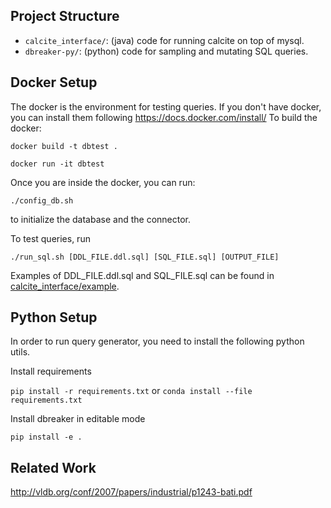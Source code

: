 ## Project Structure

* `calcite_interface/`: (java) code for running calcite on top of mysql.
* `dbreaker-py/`: (python) code for sampling and mutating SQL queries.

## Docker Setup

The docker is the environment for testing queries. If you don't have docker, you can install them following https://docs.docker.com/install/ To build the docker:

`docker build -t dbtest .`

`docker run -it dbtest`

Once you are inside the docker, you can run:

`./config_db.sh`

to initialize the database and the connector.

To test queries, run

`./run_sql.sh [DDL_FILE.ddl.sql] [SQL_FILE.sql] [OUTPUT_FILE]`

Examples of DDL_FILE.ddl.sql and SQL_FILE.sql can be found in [calcite_interface/example](https://github.com/Mestway/dbreaker/tree/master/example).

## Python Setup

In order to run query generator, you need to install the following python utils.

Install requirements

`pip install -r requirements.txt` or `conda install --file requirements.txt`

Install dbreaker in editable mode

`pip install -e .`

## Related Work

http://vldb.org/conf/2007/papers/industrial/p1243-bati.pdf
